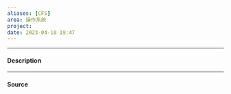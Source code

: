 ```yaml
---
aliases: [CFS]
area: 操作系统
project: 
date: 2023-04-10 19:47
---
```

---
#### Description

---
#### Source
